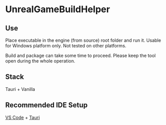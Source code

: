 # UnrealGameBuildHelper

## Use

Place executable in the engine (from source) root folder and run it.
Usable for Windows platform only. Not tested on other platforms.

Build and package can take some time to proceed. Please keep the tool open during the whole operation.

## Stack

Tauri + Vanilla

## Recommended IDE Setup

[VS Code](https://code.visualstudio.com/) + [Tauri](https://marketplace.visualstudio.com/items?itemName=tauri-apps.tauri-vscode)
